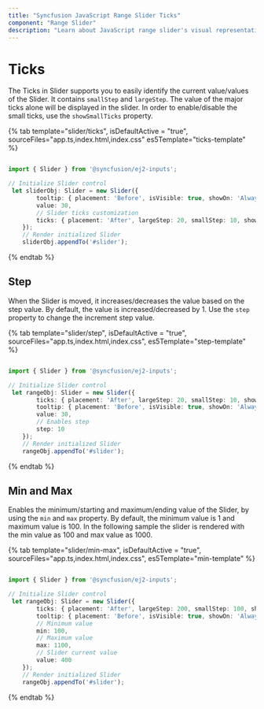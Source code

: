 ```yaml
---
title: "Syncfusion JavaScript Range Slider Ticks"
component: "Range Slider"
description: "Learn about JavaScript range slider's visual representation of values using ticks with small and large ticks, which is placed before, after or both sides of slider bar."
---
```


# Ticks

The Ticks in Slider supports you to easily identify the current value/values of the Slider. It contains `smallStep` and `largeStep`. The value of the major ticks alone
will be displayed in the slider. In order to enable/disable the small ticks, use the `showSmallTicks` property.

{% tab template="slider/ticks", isDefaultActive = "true", sourceFiles="app.ts,index.html,index.css" es5Template="ticks-template" %}

```typescript

import { Slider } from '@syncfusion/ej2-inputs';

// Initialize Slider control
 let sliderObj: Slider = new Slider({
        tooltip: { placement: 'Before', isVisible: true, showOn: 'Always' },
        value: 30,
        // Slider ticks customization
        ticks: { placement: 'After', largeStep: 20, smallStep: 10, showSmallTicks: true }
    });
    // Render initialized Slider
    sliderObj.appendTo('#slider');

```

{% endtab %}

## Step

When the Slider is moved, it increases/decreases the value
based on the step value. By default, the value is increased/decreased by 1. Use the `step` property to change the increment step value.

{% tab template="slider/step", isDefaultActive = "true", sourceFiles="app.ts,index.html,index.css", es5Template="step-template" %}

```typescript

import { Slider } from '@syncfusion/ej2-inputs';

// Initialize Slider control
 let rangeObj: Slider = new Slider({
        ticks: { placement: 'After', largeStep: 20, smallStep: 10, showSmallTicks: true },
        tooltip: { placement: 'Before', isVisible: true, showOn: 'Always' },
        value: 30,
        // Enables step
        step: 10
    });
    // Render initialized Slider
    rangeObj.appendTo('#slider');

```

{% endtab %}

## Min and Max

Enables the minimum/starting and maximum/ending value of the Slider, by using the `min` and `max`
property. By default, the minimum value is 1 and maximum value is 100. In the following sample the slider is rendered with the min value as 100 and max value as 1000.

{% tab template="slider/min-max", isDefaultActive = "true", sourceFiles="app.ts,index.html,index.css", es5Template="min-template" %}

```typescript

import { Slider } from '@syncfusion/ej2-inputs';

// Initialize Slider control
 let rangeObj: Slider = new Slider({
        ticks: { placement: 'After', largeStep: 200, smallStep: 100, showSmallTicks: true },
        tooltip: { placement: 'Before', isVisible: true, showOn: 'Always' },
        // Minimum value
        min: 100,
        // Maximum value
        max: 1100,
        // Slider current value
        value: 400
    });
    // Render initialized Slider
    rangeObj.appendTo('#slider');

```

{% endtab %}